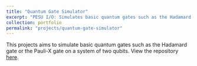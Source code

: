 ```yaml
---
title: "Quantum Gate Simulator"
excerpt: "PESU I/O: Simulates basic quantum gates such as the Hadamard gate or the Pauli-X gate on a system of two qubits."
collection: portfolio
permalink: "projects/quantum-gate-simulator"
---
```


This projects aims to simulate basic quantum gates such as the Hadamard gate or the Pauli-X gate on a system of two qubits.
View the repository [here](https://github.com/ashishkulkarnii/quantum-gate-simulator).
